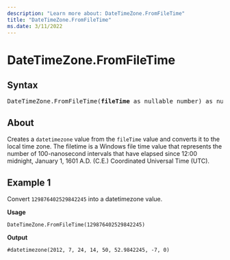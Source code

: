 ```yaml
---
description: "Learn more about: DateTimeZone.FromFileTime"
title: "DateTimeZone.FromFileTime"
ms.date: 3/11/2022
---
```

# DateTimeZone.FromFileTime

## Syntax

<pre>
DateTimeZone.FromFileTime(<b>fileTime</b> as nullable number) as nullable datetimezone  
</pre>
  
## About

Creates a `datetimezone` value from the `fileTime` value and converts it to the local time zone. The filetime is a Windows file time value that represents the number of 100-nanosecond intervals that have elapsed since 12:00 midnight, January 1, 1601 A.D. (C.E.) Coordinated Universal Time (UTC).

## Example 1

Convert `129876402529842245` into a datetimezone value.

**Usage**

```powerquery-m
DateTimeZone.FromFileTime(129876402529842245)
```

**Output**

`#datetimezone(2012, 7, 24, 14, 50, 52.9842245, -7, 0)`
